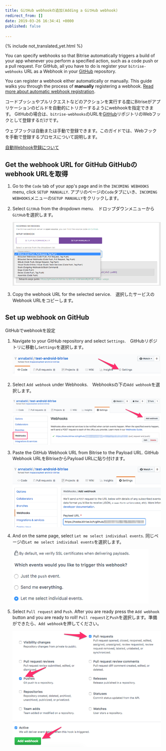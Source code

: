 ```yaml
---
title: GitHub webhookの追加(Adding a GitHub webhook)
redirect_from: []
date: 2019-03-26 16:34:41 +0000
published: false

---
```

{% include not_translated_yet.html %}

You can specify webhooks so that Bitrise automatically triggers a build of your app whenever you perform a specified action, such as a code push or a pull request. For GitHub, all you have to do is register your `bitrise-webhooks` URL as a Webhook in your [GitHub](https://www.github.com) repository.

You can register a webhook either automatically or manually. This guide walks you through the process of **manually** registering a webhook. [Read more about automatic webhook registration](/webhooks/index#setting-up-incoming-webhooks-automatically/). 

コードプッシュやプルリクエストなどのアクションを実行する度にBitriseがアプリケーションのビルドを自動的にトリガーするようにwebhookを指定できます。 GitHubの場合は、`bitrise-webhooks`のURLを[GitHub](https://www.github.com)リポジトリのWebフックとして登録するだけです。

 ウェブフックは自動または手動で登録できます。このガイドでは、Webフックを手動で登録するプロセスについて説明します。

[自動Webhook登録について](/webhooks/index#setting-up-incoming-webhooks-automatically/)

## Get the webhook URL for GitHub GitHubのwebhook URLを取得

1. Go to the `Code` tab of your app's page and in the `INCOMING WEBHOOKS` menu, click `SETUP MANUALLY`. アプリのページの`Code`タブにいき、`INCOMING WEBHOOKS`メニューの`SETUP MANUALLY`をクリックします。
2. Select `GitHub` from the dropdown menu.　ドロップダウンメニューから`GitHub`を選択します。

   ![Screenshot](/img/github-webhook-1.png)
3. Copy the webhook URL for the selected service.　選択したサービスのWebhook URLをコピーします。

## Set up webhook on GitHub　  
GitHubでwebhookを設定

1. Navigate to your GitHub repository and select `Settings`.　GitHubリポジトリに移動し`Settings`を選択します。

   ![Screenshot](/img/webhooks/github-webhook-2.png)
2. Select `Add webhook` under Webhooks.　Webhooksの下の`Add webhook`を選択します。

   ![Screenshot](/img/webhooks/github-webhook-3.png)
3. Paste the GitHub Webhook URL from Bitrise to the Payload URL. GitHub Webhook URLをBitriseからPayload URLに貼り付けます。

   ![Screenshot](/img/webhooks/github-webhook-4.png)
4. And on the same page, select `Let me select individual events`. 同じページの`Let me select individual events`を選択します。

   ![Screenshot](/img/webhooks/github-webhook-5.png)
5. Select `Pull request` and `Push`. After you are ready press the `Add webhook` button and you are ready to roll! `Pull request`と`Push`を選択します。準備ができたら、`Add webhook`を押してください。

   ![Screenshot](/img/webhooks/github-webhook-6.png)